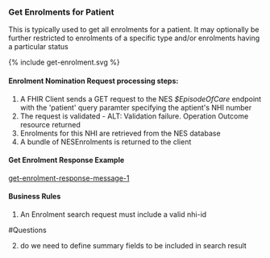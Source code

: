 

### Get Enrolments for Patient
This is typically used to get all enrolments for a patient. It may optionally be further restricted to enrolments of a specific type  and/or enrolments having a particular status


<div>
{% include get-enrolment.svg %}
</div>



####  Enrolment Nomination Request processing steps:

1. A FHIR Client sends a GET request  to the NES  *$EpisodeOfCare* endpoint with  the 'patient' query paramter specifying the aptient's NHI number
2. The request is validated - ALT: Validation failure. Operation Outcome resource returned
3. Enrolments for  this NHI are retrieved from the NES database
4. A bundle of NESEnrolments is returned to the client



####  Get Enrolment Response Example 
[get-enrolment-response-message-1](Bundle-EN88776655.json.html)

#### Business  Rules
1.  An Enrolment search request must include a valid nhi-id


#Questions

2. do we need to define summary fields to be included in search result



